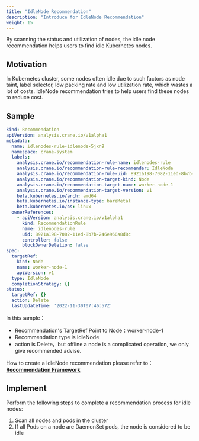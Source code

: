 ```yaml
---
title: "IdleNode Recommendation"
description: "Introduce for IdleNode Recommendation"
weight: 15
---
```


By scanning the status and utilization of nodes, the idle node recommendation helps users to find idle Kubernetes nodes.

## Motivation

In Kubernetes cluster, some nodes often idle due to such factors as node taint, label selector, low packing rate and low utilization rate, which wastes a lot of costs. IdleNode recommendation tries to help users find these nodes to reduce cost.

## Sample

```yaml
kind: Recommendation
apiVersion: analysis.crane.io/v1alpha1
metadata:
  name: idlenodes-rule-idlenode-5jxn9
  namespace: crane-system
  labels:
    analysis.crane.io/recommendation-rule-name: idlenodes-rule
    analysis.crane.io/recommendation-rule-recommender: IdleNode
    analysis.crane.io/recommendation-rule-uid: 8921a198-7082-11ed-8b7b-246e960a8d8c
    analysis.crane.io/recommendation-target-kind: Node
    analysis.crane.io/recommendation-target-name: worker-node-1
    analysis.crane.io/recommendation-target-version: v1
    beta.kubernetes.io/arch: amd64
    beta.kubernetes.io/instance-type: bareMetal
    beta.kubernetes.io/os: linux
  ownerReferences:
    - apiVersion: analysis.crane.io/v1alpha1
      kind: RecommendationRule
      name: idlenodes-rule
      uid: 8921a198-7082-11ed-8b7b-246e960a8d8c
      controller: false
      blockOwnerDeletion: false
spec:
  targetRef:
    kind: Node
    name: worker-node-1
    apiVersion: v1
  type: IdleNode
  completionStrategy: {}
status:
  targetRef: {}
  action: Delete
  lastUpdateTime: '2022-11-30T07:46:57Z'
```

In this sample：

- Recommendation's TargetRef Point to Node：worker-node-1
- Recommendation type is IdleNode 
- action is Delete，but offline a node is a complicated operation, we only give recommended advise.

How to create a IdleNode recommendation please refer to：[**Recommendation Framework**](/zh-cn/docs/tutorials/recommendation/recommendation-framework)

## Implement

Perform the following steps to complete a recommendation process for idle nodes:

1. Scan all nodes and pods in the cluster
2. If all Pods on a node are DaemonSet pods, the node is considered to be idle
